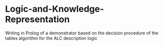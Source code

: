 # Logic-and-Knowledge-Representation
Writing in Prolog of a demonstrator based on the decision procedure of the tables algorithm for the ALC description logic

